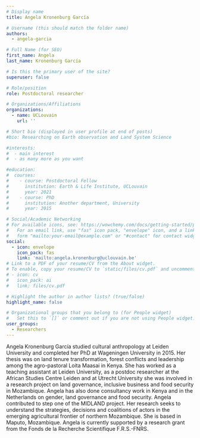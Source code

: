 ```yaml
---
# Display name
title: Angela Kronenburg García

# Username (this should match the folder name)
authors:
  - angela-garcia

# Full Name (for SEO)
first_name: Angela 
last_name: Kronenburg García

# Is this the primary user of the site?
superuser: false

# Role/position
role: Postdoctoral researcher

# Organizations/Affiliations
organizations:
  - name: UCLouvain
    url: ''

# Short bio (displayed in user profile at end of posts)
#bio: Researching on Earth observation and Land System Science

#interests:
#  - main interest
#  - as many more as you want

#education:
#  courses:
#    - course: Postdoctoral Fellow 
#      institution: Earth & Life Institute, UCLouvain
#      year: 2021
#    - course: PhD 
#      institution: Another department, University
#      year: 2015

# Social/Academic Networking
# For available icons, see: https://wowchemy.com/docs/getting-started/page-builder/#icons
#   For an email link, use "fas" icon pack, "envelope" icon, and a link in the
#   form "mailto:your-email@example.com" or "#contact" for contact widget.
social:
  - icon: envelope
    icon_pack: fas
    link: 'mailto:angela.kronenburg@uclouvain.be'
# Link to a PDF of your resume/CV from the About widget.
# To enable, copy your resume/CV to `static/files/cv.pdf` and uncomment the lines below.
# - icon: cv
#   icon_pack: ai
#   link: files/cv.pdf

# Highlight the author in author lists? (true/false)
highlight_name: false

# Organizational groups that you belong to (for People widget)
#   Set this to `[]` or comment out if you are not using People widget.
user_groups:
  - Researchers
---
```


Angela Kronenburg García studied cultural anthropology at Leiden University and completed her PhD at Wageningen University in 2015. Her thesis was on land tenure transformation, forest conflicts and leadership among the agro-pastoral Loita Maasai in Kenya. She has worked as a teaching assistant at Leiden University, as a postdoc researcher at the African Studies Centre Leiden and at Utrecht University she was involved in a research project on land governance, inclusive business and food security in Mozambique. Angela has also done consultancy work in Kenya and in the Netherlands on gender, land governance and food security.
Angela contributed to step one of the MIDLAND project. Her research seeks to understand the strategies, decisions and coalitions of actors in the emerging agricultural frontier of northern Mozambique. She is based in Maputo, Mozambique. Angela is currently supported by a research grant from the Fonds de la Recherche Scientifique F.R.S.-FNRS. 